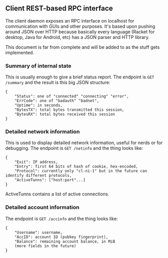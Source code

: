 ## Client REST-based RPC interface

The client daemon exposes an RPC interface on localhost for communication with GUIs and other purposes. It's based upon pushing around JSON over HTTP because basically every language (Racket for desktop, Java for Android, etc) has a JSON parser and HTTP library.

This document is far from complete and will be added to as the stuff gets implemented.

### Summary of internal state

This is usually enough to give a brief status report. The endpoint is `GET /summary` and the result is this big JSON structure:

    {
        "Status": one of "connected" "connecting" "error",
        "ErrCode": one of "badauth" "badnet",
        "Uptime": in seconds,
        "BytesTX": total bytes transmitted this session,
        "BytesRX": total bytes received this session
    }

### Detailed network information

This is used to display detailed network information, useful for nerds or for debugging. The endpoint is `GET /netinfo` and the thing looks like:

    {
        "Exit": IP address,
        "Entry": first 64 bits of hash of cookie, hex-encoded,
        "Protocol": currently only "cl-ni-1" but in the future can identify different protocols,
        "ActiveTunns": ["host:port"...]
    }

ActiveTunns contains a list of active connections.

### Detailed account information

The endpoint is `GET /accinfo` and the thing looks like:

    {
        "Username": username,
        "AccID": account ID (pubkey fingerprint),
        "Balance": remaining account balance, in MiB
        (more fields in the future)
    }
